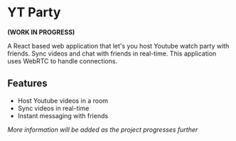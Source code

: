 # YT Party

**(WORK IN PROGRESS)**

A React based web application that let's you host Youtube watch party with friends. Sync videos and chat with friends in real-time. This application uses WebRTC to handle connections.

## Features

-   Host Youtube videos in a room
-   Sync videos in real-time
-   Instant messaging with friends

_More information will be added as the project progresses further_
